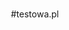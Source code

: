 #testowa.pl
<!DOCTYPE html>
<html>
    <head>
        <meta charset="utf-8">
        <title>test</title>
        <style>
      
        body{
            background-color: rgb(26, 140, 66);
            color: white;
        }
        .a {
           color: green; 
        }   
        h4 {
            
            font-size: 19px;
            float: left;
            margin-top: -1px;
            color: white;
        }
        nav {
            font-size: 19px;
            text-align: center;
            margin-top: 31px;
           color: black;
           text-decoration: none;
           background-color: rgb(23, 75, 110);
           line-height: 3;
           margin: 0;
        }
        a:hover{
            background-color: rgb(245, 117, 32);
        }
        a:active{
            background-color: orange;
        }
        a{
            color: white;
              text-decoration: none;
        }
        #i{
          float: left;
          margin-left: -100px;
          margin-top: 43px;
          z-index: 1;
          position: fixed;
        right: 295px;
        }
        #o{
            margin-left: 320px;
            margin-top: 39px;
            z-index: 2;
            position: absolute;
        }
        p{
            position: relativ;
            margin-top: 95px;
            margin-left: 287PX;
            margin-bottom: 25px;
            z-index: 2;
             width: 279px;
        }
        #pading{
            left: -92px;
            color: black;
            background-color: white;
            text-align: center;
            position: relative;
            z-index: 3;
        }
        </style>
    </head>
    <body>
    <h4><span class="a">Autor:</span> Jakub <br>
        Witkowski
    </h4>
 <nav>
     <a href="https://pl.wikipedia.org/wiki/Wikipedia:Strona_g%C5%82%C3%B3wna">Główna</a>
     <a href="https://pl.wikipedia.org/wiki/Wikipedia:Strona_g%C5%82%C3%B3wna">O mnie</a>
     <a href="https://pl.wikipedia.org/wiki/Wikipedia:Strona_g%C5%82%C3%B3wna">Blog</a>
 </nav>
 
 <img id="i"src="https://www.kasandbox.org/programming-images/seasonal/xmas-scene-holly-border.png" width="286px">
 
 <h2 id="o">O Wrocławiu</h2>
 <p>Wrocławskie krasnale zjawisko społeczne obejmujące swoim zasięgiem Wrocław i okoliczne gminy, a wywierające wpływ na działania artystyczne realizowane w całej Polsce.

Niewielkie rzeźby krasnali, w liczbie stale rosnącej, są umieszczane we Wrocławiu sukcesywnie od 2005. Wywodzą się od malowanych w latach 80. XX wieku graffiti, a następnie happeningów organizowanych przez ruch „Pomarańczowej Alternatywy” ośmieszających w sposób pokojowy system komunistyczny. Po upadku PRL-u krasnale
uległy zapomnieniu aż do sierpnia 2005, kiedy to wrocławski rzeźbiarz Tomasz Moczek ustawił pięć pierwszych krasnali.

Figurki krasnali stały się integralną częścią przestrzeni miejskiej oraz zjawiskiem społecznym. Nowe postacie tworzone są przez artystów z całej Polski, a ich opiekunami są instytucje publiczne, firmy oraz osoby prywatne. Organizowane są specjalne wycieczki szlakiem krasnali, gry plenerowe, spektakle teatralne oraz wydawane mapy dla turystów chcących połączyć odnajdywanie kolejnych figurek ze zwiedzaniem Wrocławia.

Ponadto kopie krasnala Życzliwka stoją w Dreźnie, Reykjaviku, Wilnie, Guadadalajarze, Hradec Kralove i Lwowie, a w Waszyngtonie stoi krasnal Kościuszko.<br>
Źródło:<a href="https://pl.wikipedia.org/wiki/Wikipedia:Strona_g%C5%82%C3%B3wna">wikipedia</a>
</p>
 <p id="pading">Copyright by Jakub W</p>
 
    </body>
</html>

          
